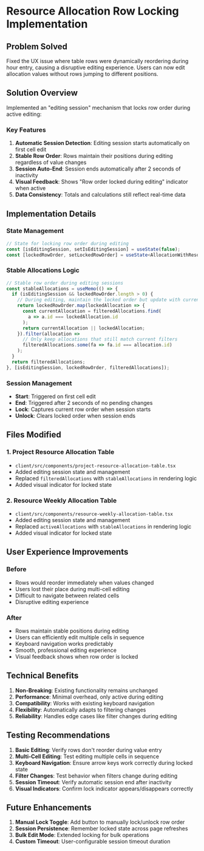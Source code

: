 # Resource Allocation Row Locking Implementation

## Problem Solved
Fixed the UX issue where table rows were dynamically reordering during hour entry, causing a disruptive editing experience. Users can now edit allocation values without rows jumping to different positions.

## Solution Overview
Implemented an "editing session" mechanism that locks row order during active editing:

### Key Features
1. **Automatic Session Detection**: Editing session starts automatically on first cell edit
2. **Stable Row Order**: Rows maintain their positions during editing regardless of value changes
3. **Session Auto-End**: Session ends automatically after 2 seconds of inactivity
4. **Visual Feedback**: Shows "Row order locked during editing" indicator when active
5. **Data Consistency**: Totals and calculations still reflect real-time data

## Implementation Details

### State Management
```typescript
// State for locking row order during editing
const [isEditingSession, setIsEditingSession] = useState(false);
const [lockedRowOrder, setLockedRowOrder] = useState<AllocationWithResource[]>([]);
```

### Stable Allocations Logic
```typescript
// Stable row order during editing sessions
const stableAllocations = useMemo(() => {
  if (isEditingSession && lockedRowOrder.length > 0) {
    // During editing, maintain the locked order but update with current data
    return lockedRowOrder.map(lockedAllocation => {
      const currentAllocation = filteredAllocations.find(
        a => a.id === lockedAllocation.id
      );
      return currentAllocation || lockedAllocation;
    }).filter(allocation => 
      // Only keep allocations that still match current filters
      filteredAllocations.some(fa => fa.id === allocation.id)
    );
  }
  return filteredAllocations;
}, [isEditingSession, lockedRowOrder, filteredAllocations]);
```

### Session Management
- **Start**: Triggered on first cell edit
- **End**: Triggered after 2 seconds of no pending changes
- **Lock**: Captures current row order when session starts
- **Unlock**: Clears locked order when session ends

## Files Modified

### 1. Project Resource Allocation Table
- `client/src/components/project-resource-allocation-table.tsx`
- Added editing session state and management
- Replaced `filteredAllocations` with `stableAllocations` in rendering logic
- Added visual indicator for locked state

### 2. Resource Weekly Allocation Table  
- `client/src/components/resource-weekly-allocation-table.tsx`
- Added editing session state and management
- Replaced `activeAllocations` with `stableAllocations` in rendering logic
- Added visual indicator for locked state

## User Experience Improvements

### Before
- Rows would reorder immediately when values changed
- Users lost their place during multi-cell editing
- Difficult to navigate between related cells
- Disruptive editing experience

### After
- Rows maintain stable positions during editing
- Users can efficiently edit multiple cells in sequence
- Keyboard navigation works predictably
- Smooth, professional editing experience
- Visual feedback shows when row order is locked

## Technical Benefits

1. **Non-Breaking**: Existing functionality remains unchanged
2. **Performance**: Minimal overhead, only active during editing
3. **Compatibility**: Works with existing keyboard navigation
4. **Flexibility**: Automatically adapts to filtering changes
5. **Reliability**: Handles edge cases like filter changes during editing

## Testing Recommendations

1. **Basic Editing**: Verify rows don't reorder during value entry
2. **Multi-Cell Editing**: Test editing multiple cells in sequence
3. **Keyboard Navigation**: Ensure arrow keys work correctly during locked state
4. **Filter Changes**: Test behavior when filters change during editing
5. **Session Timeout**: Verify automatic session end after inactivity
6. **Visual Indicators**: Confirm lock indicator appears/disappears correctly

## Future Enhancements

1. **Manual Lock Toggle**: Add button to manually lock/unlock row order
2. **Session Persistence**: Remember locked state across page refreshes
3. **Bulk Edit Mode**: Extended locking for bulk operations
4. **Custom Timeout**: User-configurable session timeout duration
